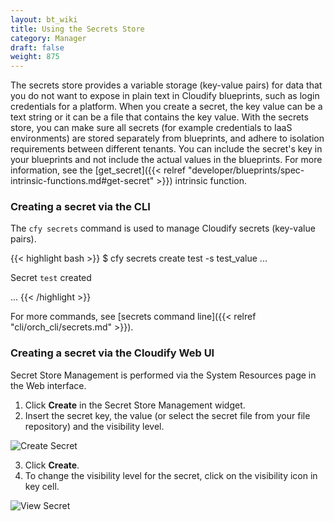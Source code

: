 ```yaml
---
layout: bt_wiki
title: Using the Secrets Store
category: Manager
draft: false
weight: 875
---
```


The secrets store provides a variable storage (key-value pairs) for data that you do not want to expose in plain text in Cloudify blueprints, such as login credentials for a platform.
When you create a secret, the key value can be a text string or it can be a file that contains the key value. With the secrets store, you can  make sure all secrets (for example credentials to IaaS environments) are stored separately from blueprints, and adhere to isolation requirements between different tenants. You can include the secret's key in your blueprints and not include the actual values in the blueprints.
For more information, see the [get_secret]({{< relref "developer/blueprints/spec-intrinsic-functions.md#get-secret" >}}) intrinsic function.

### Creating a secret via the CLI

The `cfy secrets` command is used to manage Cloudify secrets (key-value pairs).

{{< highlight  bash  >}}
$ cfy secrets create test -s test_value
...

Secret `test` created

...
{{< /highlight >}}

For more commands, see [secrets command line]({{< relref "cli/orch_cli/secrets.md" >}}).

### Creating a secret via the Cloudify Web UI

Secret Store Management is performed via the System Resources page in the Web interface.

1. Click **Create** in the Secret Store Management widget.
2. Insert the secret key, the value (or select the secret file from your file repository) and the visibility level.

![Create Secret]( /images/manager/create_secret_dialog.png )

3. Click **Create**.
4. To change the visibility level for the secret, click on the visibility icon in key cell.

![View Secret]( /images/manager/secret_view.png )
